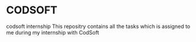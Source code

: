 # CODSOFT
codsoft internship
This repositry contains all the tasks which is assigned to me during my internship with CodSoft
